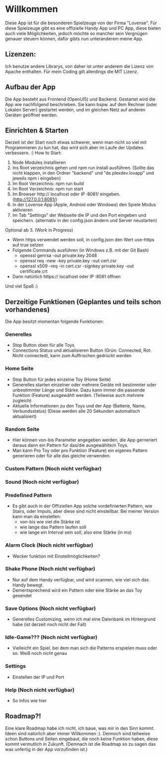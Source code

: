 # Willkommen

Diese App ist für die besonderen Spielzeuge von der Firma "Lovense".
Für diese Spielzeuge gibt es eine offizielle Handy App und PC App, diese bieten auch viele Möglichkeiten, jedoch möchte so mancher sein Vergnügen genauer steuern können, dafür gibts nun unteranderem meine App.

## Lizenzen:
Ich benutze andere Librarys, von daher ist unter anderem die Lizenz von Apache enthalten. 
Für mein Coding gilt allerdings die MIT Lizenz.

## Aufbau der App

Die App besteht aus Frontend (OpenUI5) und Backend. Gestartet wird die App wie nachfolgend beschrieben. Sie kann bspw. auf dem Rechner (oder Lokalen Server) gestartet werden, und im gleichen Netz auf anderen Geräten geöffnet werden.

## Einrichten & Starten

Derzeit ist der Start noch etwas schwerer, wenn man nicht so viel mit Programmieren zu tun hat, das wird sich aber im Laufe der Updates verbessern. :)
How to Start:

1. Node Modules installieren
2. Ins Root verzeichnis gehen und npm run install ausführen.
   (Sollte das nicht klappen, in den Ordner "backend" und "de.plexdev.lovapp" und jeweils npm i eingeben)
3. Im Root Verzeichnis: npm run build
4. Im Root Verzeichnis: npm run start
5. Im Browser http:// localhost oder IP :8081/ eingeben. (http://127.0.0.1:8081/)
6. In der Lovense App (Apple, Android oder Windows) den Spiele Modus aktivieren
7. Im Tab "Settings" der Webseite die IP und den Port eingeben und speichern. (alternativ in der config.json ändern und Server neustarten)

Optional ab 3. (Work in Progress)

- Wenn https verwendet werden soll, in config.json den Wert use-https auf true setzen
- Folgende Commands ausführen (in Windows z.B. mit der Git Bash)
  - openssl genrsa -out private.key 2048
  - openssl req -new -key private.key -out cert.csr
  - openssl x509 -req -in cert.csr -signkey private.key -out certificate.crt
- Dann natürlich https:// localhost oder IP :8081 öffnen

Und viel Spaß :)

## Derzeitige Funktionen (Geplantes und teils schon vorhandenes)

Die App besitzt momentan folgende Funktionen:

### Generelles

- Stop Button oben für alle Toys
- Connections Status und aktualisieren Button (Grün: Connected, Rot: Nicht connected), kann zum Auffrischen gedrückt werden

### Home Seite

- Stop Button für jedes einzelne Toy (Home Seite)
- Generelles starten einzelner oder mehrere Geräte mit bestimmter oder unbestimmter Länge und Stärke. Dazu kann immer die passende Funktion (Feature) ausgewählt werden. (Teilweise auch mehrere zugleich)
- Aktuelle Informationen zu den Toys und der App (Batterie, Name, Verbundsstatus) (Diese werden alle 20 Sekunden automatisch aktualisiert)

### Random Seite

- Hier können von-bis Parameter angegeben werden, die App gerneriert daraus dann ein Pattern für das/die ausgewählte/n Toys.
- Man kann Pro Toy oder pro Funktion (Feature) ein eigenes Pattern generieren oder für alle das gleiche verwenden.

### Custom Pattern (Noch nicht verfügbar)

### Sound (Noch nicht verfügbar)

### Predefined Pattern

- Es gibt auch in der Offiziellen App solche vordefinierten Pattern, wie Stairs, oder Impuls, aber diese sind nicht einstellbar. Bei meiner Version kann man da einstellen:
  - von-bis wie viel die Stärke ist
  - wie lange das Pattern laufen soll
  - wie lange ein Interval sein soll, also eine Stärke (in ms)

### Alarm Clock (Noch nicht verfügbar)

- Wecker funktion mit Einstellmöglichkeiten?

### Shake Phone (Noch nicht verfügbar)

- Nur auf dem Handy verfügbar, und wird scannen, wie viel sich das Handy bewegt.
- Dementsprechend wird ein Pattern oder eine Stärke an das Toy gesendet

### Save Options (Noch nicht verfügbar)

- Generelles Customizing, wenn ich mal eine Datenbank im Hintergrund habe (ist derzeit noch nicht der Fall)

### Idle-Game??? (Noch nicht verfügbar)

- Vielleicht ein Spiel, bei dem man sich die Patterns erspielen muss oder so. Weiß noch nicht genau

### Settings

- Einstellen der IP und Port

### Help (Noch nicht verfügbar)

- So Infos wie hier

## Roadmap?!

Eine klare Roadmap habe ich nicht, ich baue, was mir in den Sinn kommt. Ideen sind natürlich aber immer Willkommen :).
Dennoch sind teilweise schon Buttons und Seiten eingebaut, die noch keine Funktion haben, diese kommt vermutlich in Zukunft. (Demnach ist die Roadmap so zu sagen das was unfertig in der App vorzufinden ist.)
